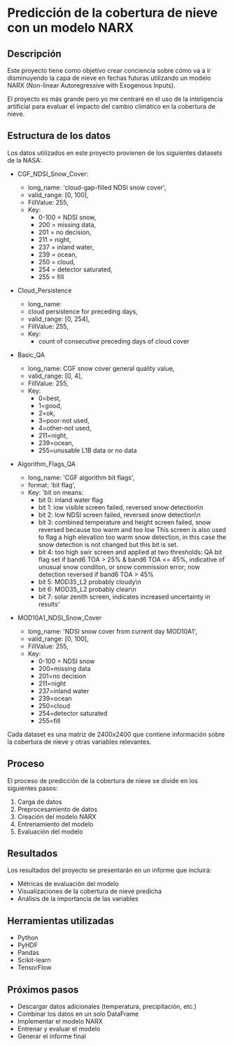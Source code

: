 # Predicción de la cobertura de nieve con un modelo NARX

## Descripción

Este proyecto tiene como objetivo crear conciencia sobre cómo va a ir disminuyendo la capa de nieve en fechas futuras utilizando un modelo NARX (Non-linear Autoregressive with Exogenous Inputs).

El proyecto es más grande pero yo me centraré en el uso de la inteligencia artificial para evaluar el impacto del cambio climático en la cobertura de nieve.

## Estructura de los datos

Los datos utilizados en este proyecto provienen de los siguientes datasets de la NASA:

* CGF_NDSI_Snow_Cover:
    - long_name: 'cloud-gap-filled NDSI snow cover',
    - valid_range: [0, 100],
    - FillValue: 255,
    - Key:
        - 0-100 = NDSI snow,
        - 200 = missing data,
        - 201 = no decision,
        - 211 = night,
        - 237 = inland water,
        - 239 = ocean,
        - 250 = cloud,
        - 254 = detector saturated,
        - 255 = fill

* Cloud_Persistence
    - long_name:
    - cloud persistence for preceding days,
    - valid_range: [0, 254],
    - FillValue: 255,
    - Key:
        - count of consecutive preceding days of cloud cover

* Basic_QA
    - long_name: CGF snow cover general quality value,
    - valid_range: [0, 4],
    - FillValue: 255,
    - Key:
        - 0=best,
        - 1=good,
        - 2=ok,
        - 3=poor-not used,
        - 4=other-not used,
        - 211=night,
        - 239=ocean,
        - 255=unusable L1B data or no data

* Algorithm_Flags_QA
    - long_name: 'CGF algorithm bit flags',
    - format: 'bit flag',
    - Key: 'bit on means:
        - bit 0: inland water flag
        - bit 1: low visible screen failed, reversed snow detection\n    
        - bit 2: low NDSI screen failed, reversed snow detection\n
        - bit 3: combined temperature and height screen failed, snow reversed because too warm and too low
            This screen is also used to flag a high elevation too warm snow detection,
                in this case the snow detection is not changed but this bit is set.
        - bit 4: too high swir screen and applied at two thresholds: QA bit flag set if band6 TOA > 25% & band6 TOA <= 45%, indicative of unusual snow conditon, or snow commission error; now detection reversed if band6 TOA > 45%
        - bit 5: MOD35_L2 probably cloudy\n
        - bit 6: MOD35_L2 probably clear\n
        - bit 7: solar zenith screen, indicates increased uncertainty in results'

* MOD10A1_NDSI_Snow_Cover
    - long_name: 'NDSI snow cover from current day MOD10A1',
    - valid_range: [0, 100],
    - FillValue: 255,
    - Key:
        - 0-100 = NDSI snow
        - 200=missing data
        - 201=no decision
        - 211=night
        - 237=inland water
        - 239=ocean
        - 250=cloud
        - 254=detector saturated
        - 255=fill

Cada dataset es una matriz de 2400x2400 que contiene información sobre la cobertura de nieve y otras variables relevantes.

## Proceso

El proceso de predicción de la cobertura de nieve se divide en los siguientes pasos:

1. Carga de datos
2. Preprocesamiento de datos
3. Creación del modelo NARX
4. Entrenamiento del modelo
5. Evaluación del modelo

## Resultados

Los resultados del proyecto se presentarán en un informe que incluirá:

* Métricas de evaluación del modelo
* Visualizaciones de la cobertura de nieve predicha
* Análisis de la importancia de las variables

## Herramientas utilizadas

* Python
* PyHDF
* Pandas
* Scikit-learn
* TensorFlow

## Próximos pasos

* Descargar datos adicionales (temperatura, precipitación, etc.)
* Combinar los datos en un solo DataFrame
* Implementar el modelo NARX
* Entrenar y evaluar el modelo
* Generar el informe final
